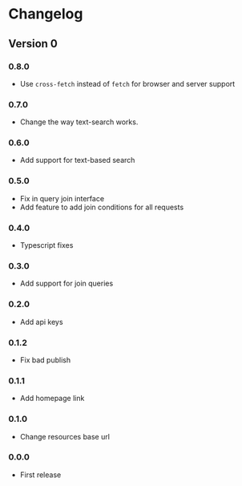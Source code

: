 # Changelog

## Version 0

### 0.8.0
- Use `cross-fetch` instead of `fetch` for browser and server support

### 0.7.0
- Change the way text-search works.

### 0.6.0
- Add support for text-based search

### 0.5.0
- Fix in query join interface
- Add feature to add join conditions for all requests

### 0.4.0
- Typescript fixes

### 0.3.0
- Add support for join queries

### 0.2.0
- Add api keys

### 0.1.2
- Fix bad publish

### 0.1.1
- Add homepage link

### 0.1.0
- Change resources base url

### 0.0.0
- First release
